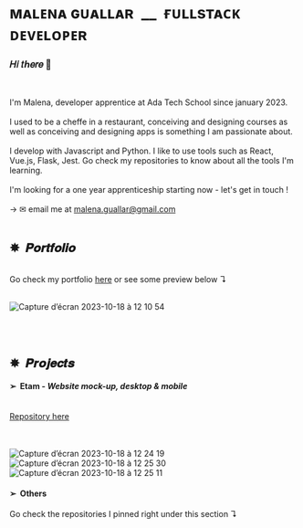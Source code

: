 # ᴍᴀʟᴇɴᴀ ɢᴜᴀʟʟᴀʀ &nbsp;__&nbsp; ғᴜʟʟsᴛᴀᴄᴋ ᴅᴇᴠᴇʟᴏᴘᴇʀ

### 𝐻𝑖 𝑡ℎ𝑒𝑟𝑒 🌈

<br>

I'm Malena, developer apprentice at Ada Tech School since january 2023. 
<br>
<br>
I used to be a cheffe in a restaurant, conceiving and designing courses as well as conceiving and designing apps is something I am passionate about. 
<br>
<br>
I develop with Javascript and Python. I like to use tools such as React, Vue.js, Flask, Jest. Go check my repositories to know about all the tools I'm learning. 
<br>
<br>
I'm looking for a one year apprenticeship starting now - let's get in touch ! <br>
<br> 
→ ✉ email me at malena.guallar@gmail.com
<br>
<br>

## ✸&nbsp; 𝑷𝒐𝒓𝒕𝒇𝒐𝒍𝒊𝒐
<br>
Go check my portfolio <a target="_blank" rel="noopener noreferrer" href="https://malena-guallar.github.io/_Portfolio/">here</a> or see some preview below ↴
<br>
<br>

![Capture d’écran 2023-10-18 à 12 10 54](https://github.com/Malena-Guallar/Malena-Guallar/assets/123973678/60462281-7cd6-4eab-9f88-613fb88966a7)


<br>
<br>

## ✸&nbsp; 𝑷𝒓𝒐𝒋𝒆𝒄𝒕𝒔

#### ➢&nbsp; Etam - <i>Website mock-up, desktop & mobile</i> 
<br>
<a target="_blank" rel="noopener noreferrer" href="https://github.com/Malena-Guallar/ETAM_Test_technique">Repository here</a> <br>
<br>
<br>


![Capture d’écran 2023-10-18 à 12 24 19](https://github.com/Malena-Guallar/Malena-Guallar/assets/123973678/e456265d-4fc5-4ec0-bc2d-7a7adfdaab0c)
![Capture d’écran 2023-10-18 à 12 25 30](https://github.com/Malena-Guallar/Malena-Guallar/assets/123973678/f8950244-1848-485e-9839-34558c479936)
![Capture d’écran 2023-10-18 à 12 25 11](https://github.com/Malena-Guallar/Malena-Guallar/assets/123973678/405ea075-6da1-453c-acf0-cc4b405d0970)
<br>

#### ➢&nbsp; Others 
Go check the repositories I pinned right under this section ↴
